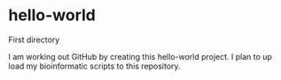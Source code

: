# hello-world
First directory

I am working out GitHub by creating this hello-world project.
I plan to up load my bioinformatic scripts to this repository.
